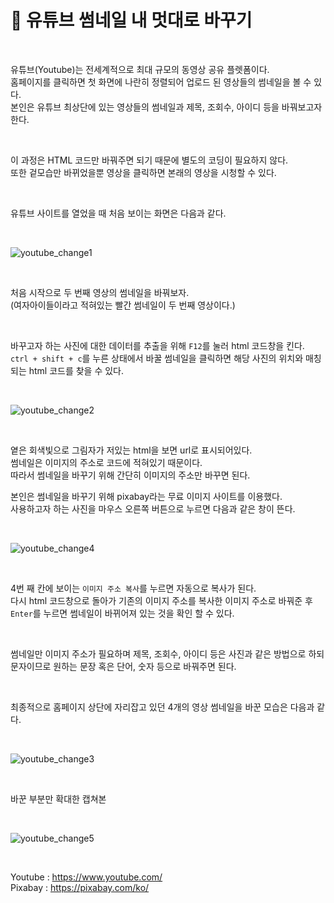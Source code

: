 # 🤲 유튜브 썸네일 내 멋대로 바꾸기

<br>

유튜브(Youtube)는 전세계적으로 최대 규모의 동영상 공유 플렛폼이다.   
홈페이지를 클릭하면 첫 화면에 나란히 정렬되어 업로드 된 영상들의 썸네일을 볼 수 있다.      
본인은 유튜브 최상단에 있는 영상들의 썸네일과 제목, 조회수, 아이디 등을 바꿔보고자 한다.    

<br>

이 과정은 HTML 코드만 바꿔주면 되기 때문에 별도의 코딩이 필요하지 않다.    
또한 겉모습만 바뀌었을뿐 영상을 클릭하면 본래의 영상을 시청할 수 있다.    

<br>

유튜브 사이트를 열었을 때 처음 보이는 화면은 다음과 같다.   

<br>

![youtube_change1](https://user-images.githubusercontent.com/56749776/129781566-a7f3f0a9-d8e2-453d-a808-b912f283332d.png)

<br>

처음 시작으로 두 번째 영상의 썸네일을 바꿔보자.     
(여자아이들이라고 적혀있는 빨간 썸네일이 두 번째 영상이다.)   

<br>

바꾸고자 하는 사진에 대한 데이터를 추출을 위해 ```F12```를 눌러 html 코드창을 킨다.     
```ctrl + shift + c```를 누른 상태에서 바꿀 썸네일을 클릭하면 해당 사진의 위치와 매칭 되는 html 코드를 찾을 수 있다.       

<br>

![youtube_change2](https://user-images.githubusercontent.com/56749776/129781574-f5017fea-a43c-4c00-822c-65c67c171de9.png)

<br>

옅은 회색빛으로 그림자가 저있는 html을 보면 url로 표시되어있다.         
썸네일은 이미지의 주소로 코드에 적혀있기 때문이다.        
따라서 썸네일을 바꾸기 위해 간단히 이미지의 주소만 바꾸면 된다.        

본인은 썸네일을 바꾸기 위해 pixabay라는 무료 이미지 사이트를 이용했다.      
사용하고자 하는 사진을 마우스 오른쪽 버튼으로 누르면 다음과 같은 창이 뜬다.  

<br>

![youtube_change4](https://user-images.githubusercontent.com/56749776/129784449-e27a981a-7109-48a9-8cc2-9c5f6264e6e6.png)

<br>

4번 째 칸에 보이는 ```이미지 주소 복사```를 누르면 자동으로 복사가 된다.     
다시 html 코드창으로 돌아가 기존의 이미지 주소를 복사한 이미지 주소로 바꿔준 후 ```Enter```를 누르면 썸네일이 바뀌어져 있는 것을 확인 할 수 있다.     

<br>

썸네일만 이미지 주소가 필요하며 제목, 조회수, 아이디 등은 사진과 같은 방법으로 하되 문자이므로 원하는 문장 혹은 단어, 숫자 등으로 바꿔주면 된다.      

<br>

최종적으로 홈페이지 상단에 자리잡고 있던 4개의 영상 썸네일을 바꾼 모습은 다음과 같다. 

<br>

![youtube_change3](https://user-images.githubusercontent.com/56749776/129781609-b81f3225-948a-456f-ad9a-77ace80a9646.png)

<br>

바꾼 부분만 확대한 캡쳐본   

<br>

![youtube_change5](https://user-images.githubusercontent.com/56749776/129785466-f67f5705-3b97-4abe-8ae9-d60f79e5c8d1.png)

<br>

Youtube : https://www.youtube.com/      
Pixabay : https://pixabay.com/ko/